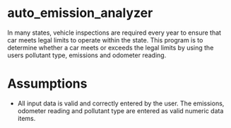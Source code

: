 # auto_emission_analyzer
  In many states, vehicle inspections are required every year to ensure
  that car meets legal limits to operate within the state. This program
  is to determine whether a car meets or exceeds the legal limits by
  using the users pollutant type, emissions and odometer reading.

# Assumptions
- All input data is valid and correctly entered by the user. The emissions,
  odometer reading and pollutant type are entered as valid numeric data items.
